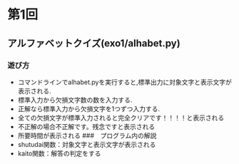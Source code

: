 # 第1回
## アルファベットクイズ(exo1/alhabet.py)
### 遊び方
* コマンドラインでalhabet.pyを実行すると,標準出力に対象文字と表示文字が表示される.
* 標準入力から欠損文字数の数を入力する.
* 正解なら標準入力から欠損文字を1つずつ入力する.
* 全ての欠損文字が標準入力されると完全クリアです！！！！と表示される
* 不正解の場合不正解です。残念ですと表示される
* 所要時間が表示される
###　プログラム内の解説
* shutudai関数：対象文字と表示文字が表示される
* kaito関数：解答の判定をする